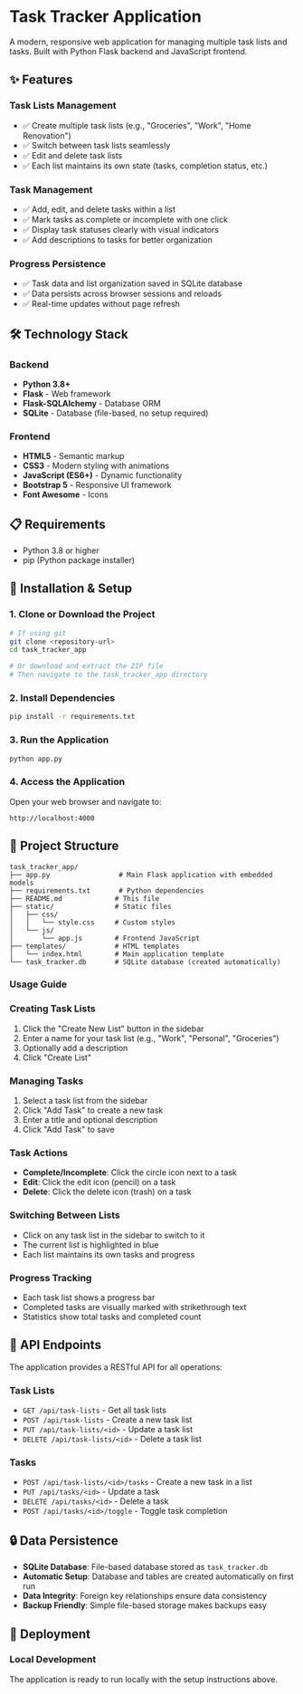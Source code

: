 # Task Tracker Application

A modern, responsive web application for managing multiple task lists and tasks. Built with Python Flask backend and JavaScript frontend.

## ✨ Features

### Task Lists Management
- ✅ Create multiple task lists (e.g., "Groceries", "Work", "Home Renovation")
- ✅ Switch between task lists seamlessly
- ✅ Edit and delete task lists
- ✅ Each list maintains its own state (tasks, completion status, etc.)

### Task Management
- ✅ Add, edit, and delete tasks within a list
- ✅ Mark tasks as complete or incomplete with one click
- ✅ Display task statuses clearly with visual indicators
- ✅ Add descriptions to tasks for better organization

### Progress Persistence
- ✅ Task data and list organization saved in SQLite database
- ✅ Data persists across browser sessions and reloads
- ✅ Real-time updates without page refresh

## 🛠️ Technology Stack

### Backend
- **Python 3.8+**
- **Flask** - Web framework
- **Flask-SQLAlchemy** - Database ORM
- **SQLite** - Database (file-based, no setup required)

### Frontend
- **HTML5** - Semantic markup
- **CSS3** - Modern styling with animations
- **JavaScript (ES6+)** - Dynamic functionality
- **Bootstrap 5** - Responsive UI framework
- **Font Awesome** - Icons

## 📋 Requirements

- Python 3.8 or higher
- pip (Python package installer)

## 🚀 Installation & Setup

### 1. Clone or Download the Project

```bash
# If using git
git clone <repository-url>
cd task_tracker_app

# Or download and extract the ZIP file
# Then navigate to the task_tracker_app directory
```

### 2. Install Dependencies

```bash
pip install -r requirements.txt
```

### 3. Run the Application

```bash
python app.py
```

### 4. Access the Application

Open your web browser and navigate to:
```
http://localhost:4000
```

## 📁 Project Structure

```
task_tracker_app/
├── app.py                 # Main Flask application with embedded models
├── requirements.txt       # Python dependencies
├── README.md             # This file
├── static/               # Static files
│   ├── css/
│   │   └── style.css     # Custom styles
│   └── js/
│       └── app.js        # Frontend JavaScript
├── templates/            # HTML templates
│   └── index.html        # Main application template
└── task_tracker.db       # SQLite database (created automatically)
```

### Usage Guide

### Creating Task Lists
1. Click the "Create New List" button in the sidebar
2. Enter a name for your task list (e.g., "Work", "Personal", "Groceries")
3. Optionally add a description
4. Click "Create List"

### Managing Tasks
1. Select a task list from the sidebar
2. Click "Add Task" to create a new task
3. Enter a title and optional description
4. Click "Add Task" to save

### Task Actions
- **Complete/Incomplete**: Click the circle icon next to a task
- **Edit**: Click the edit icon (pencil) on a task
- **Delete**: Click the delete icon (trash) on a task

### Switching Between Lists
- Click on any task list in the sidebar to switch to it
- The current list is highlighted in blue
- Each list maintains its own tasks and progress

### Progress Tracking
- Each task list shows a progress bar
- Completed tasks are visually marked with strikethrough text
- Statistics show total tasks and completed count

## 🔧 API Endpoints

The application provides a RESTful API for all operations:

### Task Lists
- `GET /api/task-lists` - Get all task lists
- `POST /api/task-lists` - Create a new task list
- `PUT /api/task-lists/<id>` - Update a task list
- `DELETE /api/task-lists/<id>` - Delete a task list

### Tasks
- `POST /api/task-lists/<id>/tasks` - Create a new task in a list
- `PUT /api/tasks/<id>` - Update a task
- `DELETE /api/tasks/<id>` - Delete a task
- `POST /api/tasks/<id>/toggle` - Toggle task completion

## 🔒 Data Persistence

- **SQLite Database**: File-based database stored as `task_tracker.db`
- **Automatic Setup**: Database and tables are created automatically on first run
- **Data Integrity**: Foreign key relationships ensure data consistency
- **Backup Friendly**: Simple file-based storage makes backups easy

## 🚀 Deployment

### Local Development
The application is ready to run locally with the setup instructions above.


